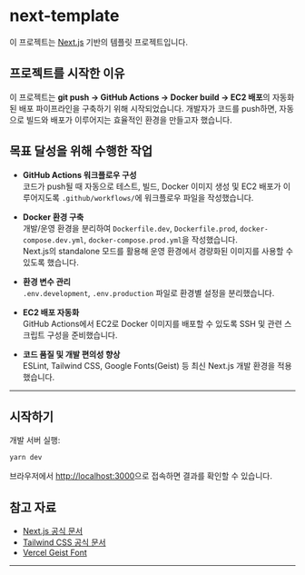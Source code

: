 # next-template

이 프로젝트는 [Next.js](https://nextjs.org) 기반의 템플릿 프로젝트입니다.

## 프로젝트를 시작한 이유

이 프로젝트는 **git push → GitHub Actions → Docker build → EC2 배포**의 자동화된 배포 파이프라인을 구축하기 위해 시작되었습니다. 개발자가 코드를 push하면, 자동으로 빌드와 배포가 이루어지는 효율적인 환경을 만들고자 했습니다.

## 목표 달성을 위해 수행한 작업

- **GitHub Actions 워크플로우 구성**  
  코드가 push될 때 자동으로 테스트, 빌드, Docker 이미지 생성 및 EC2 배포가 이루어지도록 `.github/workflows/`에 워크플로우 파일을 작성했습니다.

- **Docker 환경 구축**  
  개발/운영 환경을 분리하여 `Dockerfile.dev`, `Dockerfile.prod`, `docker-compose.dev.yml`, `docker-compose.prod.yml`을 작성했습니다.  
  Next.js의 standalone 모드를 활용해 운영 환경에서 경량화된 이미지를 사용할 수 있도록 했습니다.

- **환경 변수 관리**  
  `.env.development`, `.env.production` 파일로 환경별 설정을 분리했습니다.

- **EC2 배포 자동화**  
  GitHub Actions에서 EC2로 Docker 이미지를 배포할 수 있도록 SSH 및 관련 스크립트 구성을 준비했습니다.

- **코드 품질 및 개발 편의성 향상**  
  ESLint, Tailwind CSS, Google Fonts(Geist) 등 최신 Next.js 개발 환경을 적용했습니다.

---

## 시작하기

개발 서버 실행:

```bash
yarn dev
```

브라우저에서 [http://localhost:3000](http://localhost:3000)으로 접속하면 결과를 확인할 수 있습니다.

## 참고 자료

- [Next.js 공식 문서](https://nextjs.org/docs)
- [Tailwind CSS 공식 문서](https://tailwindcss.com/docs)
- [Vercel Geist Font](https://vercel.com/font)

---

